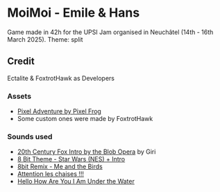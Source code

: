 # MoiMoi - Emile & Hans

Game made in 42h for the UPSI Jam organised in Neuchâtel (14th - 16th March 2025).
Theme: split

## Credit

Ectalite & FoxtrotHawk as Developers

### Assets

- [Pixel Adventure by Pixel Frog](https://pixelfrog-assets.itch.io/pixel-adventure-1)
- Some custom ones were made by FoxtrotHawk

### Sounds used

- [20th Century Fox Intro by the Blob Opera](https://www.youtube.com/watch?v=_c0LVeAnLRY) by Giri
- [8 Bit Theme - Star Wars (NES) + Intro](https://www.youtube.com/watch?v=PQD1dT6b5sQ)
- [8bit Remix - Me and the Birds](https://www.youtube.com/watch?v=2I8FTs1UAkA)
- [Attention les chaises !!!](https://www.youtube.com/live/QSnwTnRmCyE?si=1huCS-z1fHZ2baJc&t=25765)
- [Hello How Are You I Am Under the Water ](https://www.instagram.com/p/9ZDphDxR3Z/)

